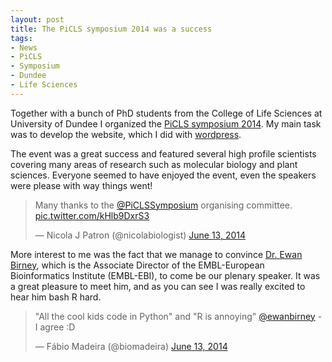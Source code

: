 ```yaml
---
layout: post
title: The PiCLS symposium 2014 was a success
tags:
- News
- PiCLS
- Symposium
- Dundee
- Life Sciences
---
```


Together with a bunch of PhD students from the College of Life Sciences at University of Dundee I organized the [PiCLS symposium 2014](http://piclssymposium.org/2014/). My main task was to develop the website, which I did with [wordpress](https://wordpress.org/).

The event was a great success and featured several high profile scientists covering many areas of research such as molecular biology and plant sciences. Everyone seemed to have enjoyed the event, even the speakers were please with way things went!

<blockquote class="twitter-tweet tw-align-center" lang="en"><p lang="en" dir="ltr">Many thanks to the <a href="https://twitter.com/PiCLSSymposium">@PiCLSSymposium</a> organising committee. <a href="http://t.co/kHlb9DxrS3">pic.twitter.com/kHlb9DxrS3</a></p>&mdash; Nicola J Patron (@nicolabiologist) <a href="https://twitter.com/nicolabiologist/status/477551047788204032">June 13, 2014</a></blockquote>
<script async src="//platform.twitter.com/widgets.js" charset="utf-8"></script>

More interest to me was the fact that we manage to convince [Dr. Ewan Birney](https://www.ebi.ac.uk/~birney/), which is the  Associate Director of the EMBL-European Bioinformatics Institute (EMBL-EBI), to come be our plenary speaker. 
It was a great pleasure to meet him, and as you can see I was really excited to hear him bash R hard.

<blockquote class="twitter-tweet tw-align-center" lang="en"><p lang="en" dir="ltr">&quot;All the cool kids code in Python&quot; and &quot;R is annoying&quot; <a href="https://twitter.com/ewanbirney">@ewanbirney</a> - I agree :D</p>&mdash; Fábio Madeira (@biomadeira) <a href="https://twitter.com/biomadeira/status/477452428615614464">June 13, 2014</a></blockquote>
<script async src="//platform.twitter.com/widgets.js" charset="utf-8"></script>